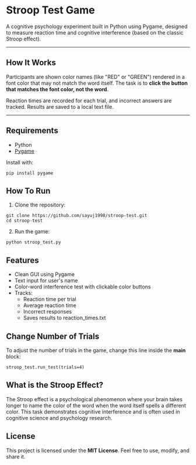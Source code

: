 # Stroop Test Game

A cognitive psychology experiment built in Python using Pygame, designed to measure reaction time and cognitive interference (based on the classic Stroop effect).

---

## How It Works

Participants are shown color names (like "RED" or "GREEN") rendered in a font color that may not match the word itself. The task is to **click the button that matches the **font color**, not the word**.

Reaction times are recorded for each trial, and incorrect answers are tracked. Results are saved to a local text file.

---

## Requirements

- Python
- [Pygame](https://www.pygame.org/)

Install with:

```
pip install pygame
```

## How To Run

1. Clone the repository:
```
git clone https://github.com/sayuj1998/stroop-test.git
cd stroop-test
```

2. Run the game:
```
python stroop_test.py
```

## Features
- Clean GUI using Pygame
- Text input for user's name
- Color-word interference test with clickable color buttons
- Tracks:
  - Reaction time per trial
  - Average reaction time
  - Incorrect responses
  - Saves results to reaction_times.txt

## Change Number of Trials
To adjust the number of trials in the game, change this line inside the **main** block:
```
stroop_test.run_test(trials=4)
```

## What is the Stroop Effect?
The Stroop effect is a psychological phenomenon where your brain takes longer to name the color of the word when the word itself spells a different color. This task demonstrates cognitive interference and is often used in cognitive science and psychology research.

## License
This project is licensed under the **MIT License**.
Feel free to use, modify, and share it.